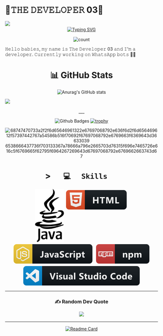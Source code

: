 # 💫𝚃𝙷𝙴 𝙳𝙴𝚅𝙴𝙻𝙾𝙿𝙴𝚁 03🥵
<img src="https://telegra.ph/file/c69a935009ad50a703032.jpg"/>
 <div align="center">  
   <a href="https://git.io/typing-svg"><img 
  src="https://readme-typing-svg.demolab.com?font=Rubik+Dirt&size=65&pause=1000&color=15ff63&background=FF20A500&center=true&vCenter=true&width=1000&height=150&lines=𝙸'𝚖+𝚃𝚑𝚎+𝙳𝚎𝚟𝚎𝚕𝚘𝚙𝚎𝚛03;𝚗𝚘𝚝,+𝚜𝚘𝚏𝚝𝚠𝚊𝚛𝚎+𝙳𝚎𝚟𝚎𝚕𝚘𝚙𝚎𝚛;𝙿𝚕𝚎𝚊𝚜𝚎+𝚂𝚞𝚙𝚙𝚘𝚛𝚝+𝙼𝚎" 
  alt="Typing SVG" /></a>      
 </p> 
 <p align="center"> 
 <img align="center" alt="count" src="https://count.getloli.com/get/@:thedeveloperc3?theme=rule34"> 
 </p>
<div align="left">
𝙷𝚎𝚕𝚕𝚘 𝚋𝚊𝚋𝚒𝚎𝚜, 𝚖𝚢 𝚗𝚊𝚖𝚎 𝚒𝚜 𝚃𝚑𝚎 𝙳𝚎𝚟𝚎𝚕𝚘𝚙𝚎𝚛 03 𝚊𝚗𝚍 𝙸'𝚖 𝚊 𝚍𝚎𝚟𝚎𝚕𝚘𝚙𝚎𝚛. 𝙲𝚞𝚛𝚛𝚎𝚗𝚝𝚕𝚢 𝚠𝚘𝚛𝚔𝚒𝚗𝚐 𝚘𝚗 𝚆𝚑𝚊𝚝𝚜𝙰𝚙𝚙 𝚋𝚘𝚝𝚜 🎸✨
</div>

# 📊 GitHub Stats

![Anurag's GitHub stats](https://github-readme-stats.vercel.app/api?username=thedeveloperc3&bg_color=30,e96443,904e95&title_color=fff&text_color=fff&hide_border=true&hide_title=false&show_icons=true&layout=compact&show=reviews,discussions_started,discussions_answered,prs_merged,prs_merged_percentage)

<p align="left">
  <a href="https://github.com/thedeveloperc3"><img src="https://github-readme-stats.vercel.app/api/top-langs?username=thedeveloperc3&bg_color=30,e96443,904e95&title_color=fff&text_color=fff&hide_border=true&hide_title=false&show_icons=true&layout=compact&langs_count=105" /></a>
</p>
___

![Github Badges](https://github-readme-stats.vercel.app/api?username=thedeveloperc3&bg_color=30,e96443,904e95&title_color=fff&text_color=fff&hide_border=true&hide_title=false&show_icons=true&layout=compact&&show_icons=true&include_all_commits=true&theme=chartreuse-dark&show_icons=true&layout=compact&cache_seconds=3200)
 [![trophy](https://github-profile-trophy.vercel.app/?username=thedeveloperc3&bg_color=30,e96443,904e95&title_color=fff&text_color=fff&hide_border=true&hide_title=false&show_icons=true&layout=compact&row=2&column=3&show_icons=true&include_all_commits=true&cache_seconds=3200)](https://github.com/ryo-ma/github-profile-trophy)

![68747470733a2f2f6d65646961322e67697068792e636f6d2f6d656469612f57397442767a54586b516f70692f67697068792e6769663f6369643d36633039 6538666437736f703133367a78666a796e2665703d76315f696e7465726e616c5f6769665f62795f6964267269643d67697068792e6769662663743d67](https://github.com/dev-codez/dev-codez/assets/145082163/4fe57929-c74d-44f3-91a5-095818379a38)

# > <code>⠀⠀💻⠀⠀Skills⠀⠀</code>
<p align="center">
  <img src="https://github.com/Xx-Ashutosh-xX/Xx-Ashutosh-xX/blob/master/assets/icons/java.png" alt="java"  width="95" hight="45">
  <img src="https://raw.githubusercontent.com/8bithemant/8bithemant/master/svg/dev/languages/html.svg" alt="html" style="vertical-align:top; margin:4px">    
  <img src="https://raw.githubusercontent.com/8bithemant/8bithemant/master/svg/dev/languages/js.svg" alt="js" style="vertical-align:top; margin:4px">
  <img src="https://raw.githubusercontent.com/8bithemant/8bithemant/master/svg/dev/services/npm.svg" alt="npm" style="vertical-align:top; margin:4px">
  <img src="https://raw.githubusercontent.com/8bithemant/8bithemant/master/svg/dev/tools/visualstudio_code.svg" alt="vscode" style="vertical-align:top; margin:4px">
</p>

___
### ✍️ Random Dev Quote
![](https://quotes-github-readme.vercel.app/api?bg_color=30,e96443,904e95&title_color=fff&text_color=fff&hide_border=true&hide_title=false&show_icons=true&layout=compact&type=horizontal&theme=radical&)
___

[![Readme Card](https://github-readme-stats.vercel.app/api/pin/?username=thedeveloperc3&repo=NATALIA-MD&bg_color=30,e96443,904e95&title_color=fff&text_color=fff&hide_border=true&hide_title=false&show_icons=true&layout=compact)](https://github.com/thedeveloperc3/NATALIA-MD)
